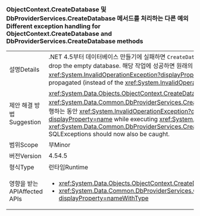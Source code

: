 ### <a name="different-exception-handling-for-objectcontextcreatedatabase-and-dbproviderservicescreatedatabase-methods"></a><span data-ttu-id="f504c-101">ObjectContext.CreateDatabase 및 DbProviderServices.CreateDatabase 메서드를 처리하는 다른 예외</span><span class="sxs-lookup"><span data-stu-id="f504c-101">Different exception handling for ObjectContext.CreateDatabase and DbProviderServices.CreateDatabase methods</span></span>

|   |   |
|---|---|
|<span data-ttu-id="f504c-102">설명</span><span class="sxs-lookup"><span data-stu-id="f504c-102">Details</span></span>|<span data-ttu-id="f504c-103">.NET 4.5부터 데이터베이스 만들기에 실패하면 <code>CreateDatabase</code> 메서드는 빈 데이터베이스를 삭제하려고 합니다.</span><span class="sxs-lookup"><span data-stu-id="f504c-103">Beginning in .NET 4.5, if database creation fails, <code>CreateDatabase</code> methods will attempt to drop the empty database.</span></span> <span data-ttu-id="f504c-104">해당 작업에 성공하면 원래의 <xref:System.Data.SqlClient.SqlException?displayProperty=name>이 전파됩니다(항상 .NET 4.0에서 throw된 <xref:System.InvalidOperationException?displayProperty=name> 대신).</span><span class="sxs-lookup"><span data-stu-id="f504c-104">If that operation succeeds, the original <xref:System.Data.SqlClient.SqlException?displayProperty=name> will be propagated (instead of the <xref:System.InvalidOperationException?displayProperty=name> that was always thrown in .NET 4.0)</span></span>|
|<span data-ttu-id="f504c-105">제안 해결 방법</span><span class="sxs-lookup"><span data-stu-id="f504c-105">Suggestion</span></span>|<span data-ttu-id="f504c-106"><xref:System.Data.Objects.ObjectContext.CreateDatabase> 또는 <xref:System.Data.Common.DbProviderServices.CreateDatabase(System.Data.Common.DbConnection,System.Nullable{System.Int32},System.Data.Metadata.Edm.StoreItemCollection)>를 실행하는 동안 <xref:System.InvalidOperationException?displayProperty=name>을 catch하는 경우, 이제 SQLExceptions도 catch됩니다.</span><span class="sxs-lookup"><span data-stu-id="f504c-106">When catching an <xref:System.InvalidOperationException?displayProperty=name> while executing <xref:System.Data.Objects.ObjectContext.CreateDatabase> or <xref:System.Data.Common.DbProviderServices.CreateDatabase(System.Data.Common.DbConnection,System.Nullable{System.Int32},System.Data.Metadata.Edm.StoreItemCollection)>, SQLExceptions should now also be caught.</span></span>|
|<span data-ttu-id="f504c-107">범위</span><span class="sxs-lookup"><span data-stu-id="f504c-107">Scope</span></span>|<span data-ttu-id="f504c-108">부</span><span class="sxs-lookup"><span data-stu-id="f504c-108">Minor</span></span>|
|<span data-ttu-id="f504c-109">버전</span><span class="sxs-lookup"><span data-stu-id="f504c-109">Version</span></span>|<span data-ttu-id="f504c-110">4.5</span><span class="sxs-lookup"><span data-stu-id="f504c-110">4.5</span></span>|
|<span data-ttu-id="f504c-111">형식</span><span class="sxs-lookup"><span data-stu-id="f504c-111">Type</span></span>|<span data-ttu-id="f504c-112">런타임</span><span class="sxs-lookup"><span data-stu-id="f504c-112">Runtime</span></span>|
|<span data-ttu-id="f504c-113">영향을 받는 API</span><span class="sxs-lookup"><span data-stu-id="f504c-113">Affected APIs</span></span>|<ul><li><xref:System.Data.Objects.ObjectContext.CreateDatabase?displayProperty=nameWithType></li><li><xref:System.Data.Common.DbProviderServices.CreateDatabase(System.Data.Common.DbConnection,System.Nullable{System.Int32},System.Data.Metadata.Edm.StoreItemCollection)?displayProperty=nameWithType></li></ul>|


